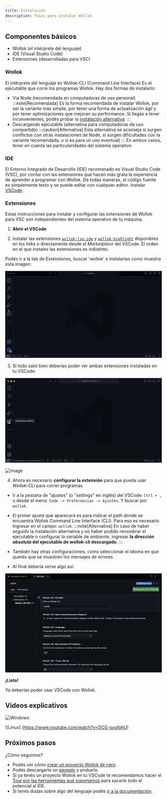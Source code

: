 ```yaml
---
title: Instalación
description: Pasos para instalar Wollok
---
```


## Componentes básicos

- Wollok (el intérprete del lenguaje)
- IDE (Visual Studio Code)
- Extensiones (desarrolladas para VSC)


### Wollok 
El intérprete del lenguaje es Wollok-CLI (Command Line Interface)
Es el ejecutable que corre los programas Wollok. 
Hay dos formas de instalarlo:
- Via Node (recomendada en computadoras de uso personal)
:::note[Recomendada]
Es la forma recomendada de instalar Wollok, por ser la variante más simple, por tener una forma de actualización ágil y por tener optimizaciones que mejoran su performance. Si llegás a tener inconvenientes, podés probar la [instalación alternativa](/getting_started/installation_alternative).
:::
- Descargando ejecutable (alternativa para computadoras de uso compartido) 
:::caution[Alternativa]
Esta alternativa se aconseja si surgen conflictos con otras instalaciones de Node, si surgen dificultades con la variante recomendada, o si es para un uso eventual) 
:::
En ambos casos, tener en cuenta las particularidades del sistema operativo.

### IDE
El Entorno Integrado de Desarrollo (IDE) recomenado es Visual Studio Code (VSC), por contar con las extensiones que hacen más grata la experiencia de aprender a programar con Wollok. 
De todas maneras, el código fuente es simplemente texto y se puede editar con cualquier editor.
Instalar [VSCode](https://code.visualstudio.com/).

### Extensiones
Estas instrucciones para instalar y configurar las extensiones de Wollok para VSC son independientes del sistema operativo de tu máquina.

1. **Abrir el VSCode**

2. Instalar las extensiones [`wollok-lsp-ide`](https://marketplace.visualstudio.com/items?itemName=uqbar.wollok-lsp-ide) y [`wollok-highlight`](https://marketplace.visualstudio.com/items?itemName=uqbar.wollok-highlight) disponibles en los links o directamente desde el _Marketplace_ del VSCode. El orden en el que instales las extensiones es indistinto.

Podés ir a la tab de Extensiones, buscar 'wollok' e instalarlas como muestra esta imagen:

![Download VSCode Wollok Extensions](../../../assets/wollok-extensions.gif)

3. Si todo salió bien deberías poder ver ambas extensiones instaladas en tu VSCode:

![Check extensions in Visual Studio Code](../../../assets/wollok-extensions-check-2.gif)

<img width="449" alt="image" src="https://user-images.githubusercontent.com/4098184/204097656-18de3a1e-88c5-4315-8f1b-14480b59a50f.png"/>


4. Ahora es necesario **configurar la extensión** para que pueda usar _Wollok-CLI_ para correr programas.

- Ir a la pestaña de "ajustes" (o "settings" en inglés) del VSCode: `Ctrl + ,` o desde el menú: `Code -> Preferencias -> Ajustes`. Y buscar por `wollok`.

- El primer ajuste que aparecerá es para indicar el _path_ donde se encuentra Wollok Command Line Interface (CLI). Para eso es necesario Ingresar en el campo: `wollok`.
:::note[Alternativa] 
En caso de haber seguido la instalación alternativa y no haber podido renombrar el ejecutable o configurar la variable de ambiente, ingresar  **la dirección _absoluta_ del ejecutable de wollok-cli descargado**.
:::

- También hay otras configuraciones, como seleccionar el idioma en que querés que se muestren los mensajes de errores.

- Al final debería verse algo así:

![Settings](../../../assets/wollok-settings.png)

**¡Listo!**

Ya deberías poder usar VSCode con Wollok.


## Videos explicativos

![Windows](https://www.youtube.com/watch?v=kPxbjL7WUHc)

![Linux] (https://www.youtube.com/watch?v=DCG-syufqhU)


## Próximos pasos


¿Cómo seguimos?

- Podés ver cómo [crear un proyecto Wollok de cero](/getting_started/new_project).
- Podés descargarte un [ejemplo](/material/examples) y probarlo
- Si ya tenés un proyecto Wollok en tu VSCode te recomendamos hacer el [Tour por las herramientas que soportamos](/tour/console) para sacarle todo el potencial al IDE.
- Si tenés dudas sobre algo del lenguaje podés [ir a la documentación](/documentation/introduction).
